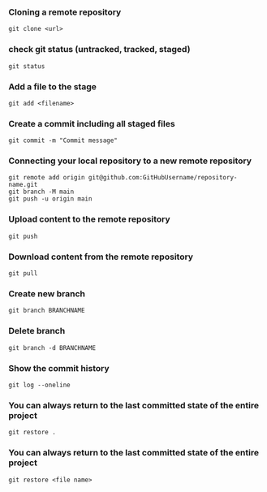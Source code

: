 ### Cloning a remote repository

```
git clone <url>
```

### check git status (untracked, tracked, staged)

```
git status
```

### Add a file to the stage

```
git add <filename>
```

### Create a commit including all staged files

```
git commit -m "Commit message"
```

### Connecting your local repository to a new remote repository

```
git remote add origin git@github.com:GitHubUsername/repository-name.git
git branch -M main
git push -u origin main
```

### Upload content to the remote repository

```
git push
```

### Download content from the remote repository

```
git pull
```

### Create new branch

```
git branch BRANCHNAME
```

### Delete branch

```
git branch -d BRANCHNAME
```

### Show the commit history

```
git log --oneline
```

### You can always return to the last committed state of the entire project

```
git restore .
```

### You can always return to the last committed state of the entire project

```
git restore <file name>
```
